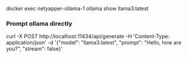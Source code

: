 docker exec netyapper-ollama-1 ollama show llama3:latest

### Prompt ollama directly
curl -X POST http://localhost:11434/api/generate -H 'Content-Type: application/json' -d '{"model": "llama3:latest", "prompt": "Hello, how are you?", "stream": false}'